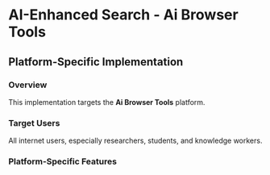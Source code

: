 # AI-Enhanced Search - Ai Browser Tools

## Platform-Specific Implementation

### Overview
This implementation targets the **Ai Browser Tools** platform.

### Target Users
All internet users, especially researchers, students, and knowledge workers.

### Platform-Specific Features
